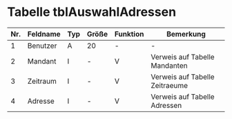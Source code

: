 # Tabelle tblAuswahlAdressen

Nr.|Feldname|Typ|Größe|Funktion|Bemerkung
---|---|---|---|---|---
1|Benutzer|A|20|-|-
2|Mandant|I|-|V|Verweis auf Tabelle Mandanten
3|Zeitraum|I|-|V|Verweis auf Tabelle Zeitraeume
4|Adresse|I|-|V|Verweis auf Tabelle Adressen

